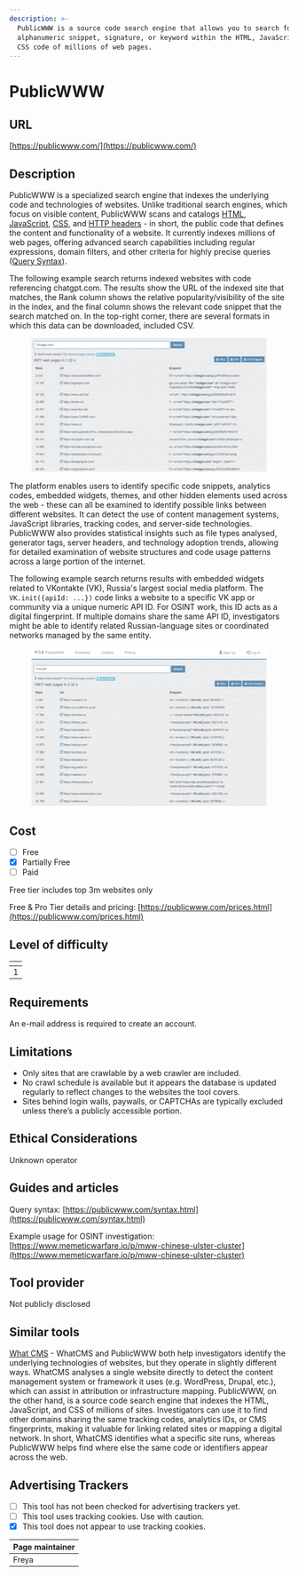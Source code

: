 ```yaml
---
description: >-
  PublicWWW is a source code search engine that allows you to search for any
  alphanumeric snippet, signature, or keyword within the HTML, JavaScript, and
  CSS code of millions of web pages.
---
```


# PublicWWW

## URL

[https://publicwww.com/](https://publicwww.com/)

## Description

PublicWWW is a specialized search engine that indexes the underlying code and technologies of websites. Unlike traditional search engines, which focus on visible content, PublicWWW scans and catalogs [HTML](https://developer.mozilla.org/en-US/docs/Web/HTML), [JavaScript](https://developer.mozilla.org/en-US/docs/Web/JavaScript), [CSS](https://developer.mozilla.org/en-US/docs/Web/CSS), and [HTTP headers](https://developer.mozilla.org/en-US/docs/Web/HTTP/Reference/Headers) - in short, the public code that defines the content and functionality of a website. It currently indexes millions of web pages, offering advanced search capabilities including regular expressions, domain filters, and other criteria for highly precise queries ([Query Syntax](https://publicwww.com/syntax.html)).

The following example search returns indexed websites with code referencing chatgpt.com. The results show the URL of the indexed site that matches, the Rank column shows the relative popularity/visibility of the site in the index, and the final column shows the relevant code snippet that the search matched on. In the top-right corner, there are several formats in which this data can be downloaded, included CSV.

<figure><img src=".gitbook/assets/image (1).png" alt=""><figcaption></figcaption></figure>

The platform enables users to identify specific code snippets, analytics codes, embedded widgets, themes, and other hidden elements used across the web - these can all be examined to identify possible links between different websites. It can detect the use of content management systems, JavaScript libraries, tracking codes, and server-side technologies. PublicWWW also provides statistical insights such as file types analysed, generator tags, server headers, and technology adoption trends, allowing for detailed examination of website structures and code usage patterns across a large portion of the internet.

The following example search returns results with embedded widgets related to VKontakte (VK), Russia's largest social media platform. The `VK.init({apiId: ...})` code links a website to a specific VK app or community via a unique numeric API ID. For OSINT work, this ID acts as a digital fingerprint. If multiple domains share the same API ID, investigators might be able to identify related Russian-language sites or coordinated networks managed by the same entity.

<figure><img src=".gitbook/assets/image.png" alt=""><figcaption></figcaption></figure>

## Cost

* [ ] Free
* [x] Partially Free
* [ ] Paid

Free tier includes top 3m websites only

Free & Pro Tier details and pricing: [https://publicwww.com/prices.html](https://publicwww.com/prices.html)

## Level of difficulty

<table><thead><tr><th data-type="rating" data-max="5"></th></tr></thead><tbody><tr><td>1</td></tr></tbody></table>

## Requirements

An e-mail address is required to create an account.

## Limitations

* Only sites that are crawlable by a web crawler are included.
* No crawl schedule is available but it appears the database is updated regularly to reflect changes to the websites the tool covers.
* Sites behind login walls, paywalls, or CAPTCHAs are typically excluded unless there’s a publicly accessible portion.

## Ethical Considerations

Unknown operator

## Guides and articles

Query syntax: [https://publicwww.com/syntax.html](https://publicwww.com/syntax.html)

Example usage for OSINT investigation: [https://www.memeticwarfare.io/p/mww-chinese-ulster-cluster](https://www.memeticwarfare.io/p/mww-chinese-ulster-cluster)

## Tool provider

Not publicly disclosed

## Similar tools

[What CMS](https://bellingcat.gitbook.io/toolkit/more/all-tools/what-cms) - WhatCMS and PublicWWW both help investigators identify the underlying technologies of websites, but they operate in slightly different ways. WhatCMS analyses a single website directly to detect the content management system or framework it uses (e.g. WordPress, Drupal, etc.), which can assist in attribution or infrastructure mapping. PublicWWW, on the other hand, is a source code search engine that indexes the HTML, JavaScript, and CSS of millions of sites. Investigators can use it to find other domains sharing the same tracking codes, analytics IDs, or CMS fingerprints, making it valuable for linking related sites or mapping a digital network. In short, WhatCMS identifies what a specific site runs, whereas PublicWWW helps find where else the same code or identifiers appear across the web.

## Advertising Trackers

* [ ] This tool has not been checked for advertising trackers yet.
* [ ] This tool uses tracking cookies. Use with caution.
* [x] This tool does not appear to use tracking cookies.

| Page maintainer |
| --------------- |
| Freya           |
